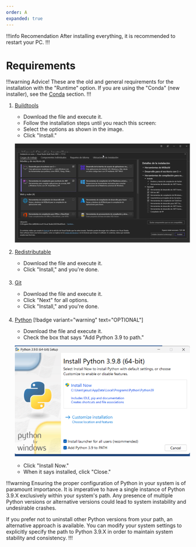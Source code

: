 ```yaml
---
order: A
expanded: true
---
```


!!!info Recomendation
After installing everything, it is recommended to restart your PC.
!!!

# Requirements

!!!warning Advice!
These are the old and general requirements for the installation with the "Runtime" option. If you are using the "Conda" (new installer), see the [Conda](../faq/conda/dependencies.md) section.
!!!

1. [Buildtools](https://aka.ms/vs/17/release/vs_BuildTools.exe)

   - Download the file and execute it.
   - Follow the installation steps until you reach this screen:
   - Select the options as shown in the image.
   - Click "Install."

   ![](../assets/build_tools.png)

2. [Redistributable](https://aka.ms/vs/17/release/vc_redist.x64.exe)

   - Download the file and execute it.
   - Click "Install," and you're done.
####

3. [Git](https://github.com/git-for-windows/git/releases/download/v2.42.0.windows.2/Git-2.42.0.2-64-bit.exe)

   - Download the file and execute it.
   - Click "Next" for all options.
   - Click "Install," and you're done.
####

4. [Python](https://www.python.org/ftp/python/3.9.8/python-3.9.8-amd64.exe) [!badge variant="warning" text="OPTIONAL"]

   - Download the file and execute it.
   - Check the box that says "Add Python 3.9 to path."

   ![](../assets/python_installer.png)

   - Click "Install Now."
   - When it says installed, click "Close."

!!!warning
Ensuring the proper configuration of Python in your system is of paramount importance. It is imperative to have a single instance of Python 3.9.X exclusively within your system's path. Any presence of multiple Python versions or alternative versions could lead to system instability and undesirable crashes.

If you prefer not to uninstall other Python versions from your path, an alternative approach is available. You can modify your system settings to explicitly specify the path to Python 3.9.X in order to maintain system stability and consistency.
!!!
